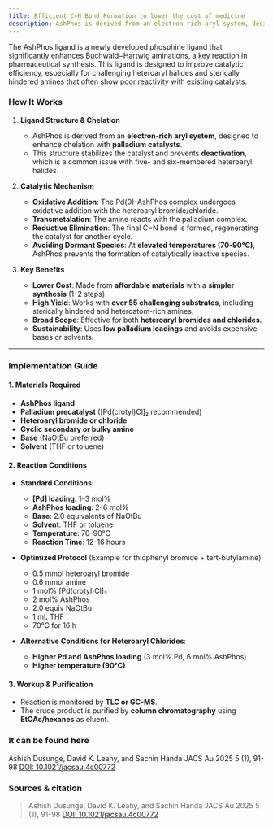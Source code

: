 ```yaml
---
title: Efficient C−N Bond Formation to lower the cost of medicine
description: AshPhos is derived from an electron-rich aryl system, designed to enhance chelation with palladium catalysts.
---
```


The AshPhos ligand is a newly developed phosphine ligand that significantly enhances Buchwald−Hartwig aminations, a key reaction in pharmaceutical synthesis. This ligand is designed to improve catalytic efficiency, especially for challenging heteroaryl halides and sterically hindered amines that often show poor reactivity with existing catalysts.

### **How It Works**  

1. **Ligand Structure & Chelation**  
   - AshPhos is derived from an **electron-rich aryl system**, designed to enhance chelation with **palladium catalysts**.
   - This structure stabilizes the catalyst and prevents **deactivation**, which is a common issue with five- and six-membered heteroaryl halides.

2. **Catalytic Mechanism**  
   - **Oxidative Addition**: The Pd(0)-AshPhos complex undergoes oxidative addition with the heteroaryl bromide/chloride.  
   - **Transmetalation**: The amine reacts with the palladium complex.  
   - **Reductive Elimination**: The final C−N bond is formed, regenerating the catalyst for another cycle.  
   - **Avoiding Dormant Species**: At **elevated temperatures (70-90°C)**, AshPhos prevents the formation of catalytically inactive species.  

3. **Key Benefits**  
   - **Lower Cost**: Made from **affordable materials** with a **simpler synthesis** (1–2 steps).  
   - **High Yield**: Works with **over 55 challenging substrates**, including sterically hindered and heteroatom-rich amines.  
   - **Broad Scope**: Effective for both **heteroaryl bromides and chlorides**.  
   - **Sustainability**: Uses **low palladium loadings** and avoids expensive bases or solvents.  

---

### **Implementation Guide**  

#### **1. Materials Required**  
- **AshPhos ligand**  
- **Palladium precatalyst** ([Pd(crotyl)Cl]₂ recommended)  
- **Heteroaryl bromide or chloride**  
- **Cyclic secondary or bulky amine**  
- **Base** (NaOtBu preferred)  
- **Solvent** (THF or toluene)  

#### **2. Reaction Conditions**  
- **Standard Conditions**:  
  - **[Pd] loading**: 1–3 mol%  
  - **AshPhos loading**: 2–6 mol%  
  - **Base**: 2.0 equivalents of NaOtBu  
  - **Solvent**: THF or toluene  
  - **Temperature**: 70–90°C  
  - **Reaction Time**: 12–16 hours  

- **Optimized Protocol** (Example for thiophenyl bromide + tert-butylamine):  
  - 0.5 mmol heteroaryl bromide  
  - 0.6 mmol amine  
  - 1 mol% [Pd(crotyl)Cl]₂  
  - 2 mol% AshPhos  
  - 2.0 equiv NaOtBu  
  - 1 mL THF  
  - 70°C for 16 h  

- **Alternative Conditions for Heteroaryl Chlorides**:  
  - **Higher Pd and AshPhos loading** (3 mol% Pd, 6 mol% AshPhos)  
  - **Higher temperature (90°C)**  

#### **3. Workup & Purification**  
- Reaction is monitored by **TLC or GC-MS**.  
- The crude product is purified by **column chromatography** using **EtOAc/hexanes** as eluent.  

### It can be found here
Ashish Dusunge, David K. Leahy, and Sachin Handa
JACS Au 2025 5 (1), 91-98
[DOI: 10.1021/jacsau.4c00772
](https://doi.org/10.1021/jacsau.4c00772)

### Sources & citation

> Ashish Dusunge, David K. Leahy, and Sachin Handa JACS Au 2025 5 (1), 91-98 [DOI: 10.1021/jacsau.4c00772](https://doi.org/10.1021/jacsau.4c00772)
